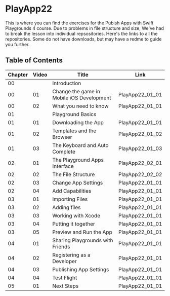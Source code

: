 # PlayApp22
This is where you can find the exercises for the Pubish Apps with Swift Playgrounds 4 course. 
Due to problems in file structure and size, We've had to break the lesson into individual repsositories. 
Here's the links to all the repositories. Some do not have downloads, but may have a redme to guide you further. 

## Table of Contents

Chapter | Video | Title | Link
--- | --- | --- | ---
00 | | Introduction
00 | 01 |Change the game in Mobile iOS Development | PlayApp22_01_01
00 | 02 | What you need to know | PlayApp22_01_01
01 | | Playground Basics 
01 | 01 | Downloading the App | PlayApp22_01_01
01 | 02 | Templates and the Browser| PlayApp22_01_02
01 | 03 | The Keyboard and Auto Complete| PlayApp22_01_03
02 | 01 | The Playground Apps Interface | PlayApp22_02_01
02 | 02 | The File Structure | PlayApp22_02_02
02 | 03 | Change App Settings | PlayApp22_01_01
02 | 04 | Add Capabilities| PlayApp22_01_01
03 | 01 | Importing Files | PlayApp22_01_01
03 | 02 | Adding files| PlayApp22_01_01
03 | 03 | Working with Xcode | PlayApp22_01_01
03 | 04 | Putting it together| PlayApp22_01_01
03 | 05 | Preview and Run the App| PlayApp22_01_01
04 | 01 | Sharing Playgrounds with Friends | PlayApp22_01_01
04 | 02 | Registering as a Developer | PlayApp22_01_01
04 | 03 | Publishing App Settings | PlayApp22_01_01
04 | 04 | Test Flight | PlayApp22_01_01
05 | 01 | Next Steps | PlayApp22_01_01

